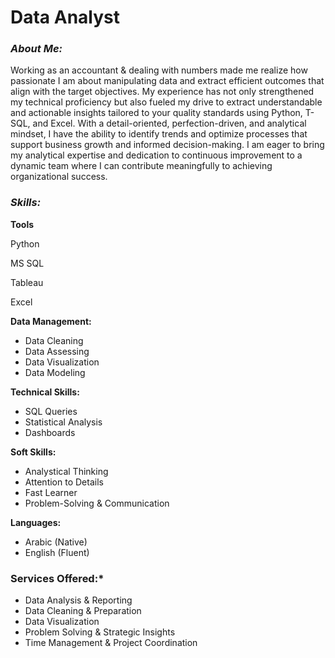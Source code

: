 # Data Analyst



### ***About Me:***
Working as an accountant & dealing with numbers made me realize how passionate I am about manipulating data and extract efficient outcomes that align with the target objectives.
My experience has not only strengthened my technical proficiency but also fueled my drive to extract understandable and actionable insights tailored to your quality standards using Python, T-SQL, and Excel. With a detail-oriented, perfection-driven, and analytical mindset, I have the ability to identify trends and optimize processes that support business growth and informed decision-making.
I am eager to bring my analytical expertise and dedication to continuous improvement to a dynamic team where I can contribute meaningfully to achieving organizational success.

### ***Skills:***
**Tools**

Python

MS SQL

Tableau

Excel

**Data Management:** 
- Data Cleaning
- Data Assessing
- Data Visualization
- Data Modeling

**Technical Skills:** 
- SQL Queries
- Statistical Analysis
- Dashboards

**Soft Skills:** 
- Analystical Thinking
- Attention to Details 
- Fast Learner
- Problem-Solving & Communication

**Languages:** 
 - Arabic (Native)
 - English (Fluent)

### **Services Offered:***
- Data Analysis & Reporting
- Data Cleaning & Preparation
- Data Visualization
- Problem Solving & Strategic Insights
- Time Management & Project Coordination
